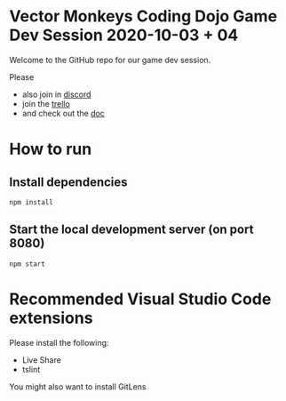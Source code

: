 # Vector Monkeys Coding Dojo Game Dev Session 2020-10-03 + 04
Welcome to the GitHub repo for our game dev session.

Please
* also join in [discord](https://discord.gg/nKMYqD)
* join the [trello](https://trello.com/b/BA8Hl0gK/game-dev-2020-10-0304)
* and check out the [doc](https://docs.google.com/document/d/1KXyBbbSeEYwZWmmzd-1DQ6IxI9Zw5MNtJTyMrL2TV0o/edit#)

# How to run
## Install dependencies
```
npm install
```

## Start the local development server (on port 8080)
```
npm start
```

# Recommended Visual Studio Code extensions
Please install the following:
* Live Share
* tslint

You might also want to install GitLens

